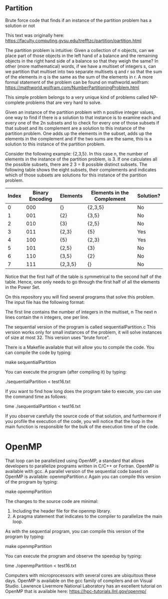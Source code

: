 ## Partition
Brute force code that finds if an instance of the partition problem has a solution or not

This text was originally here: https://faculty.computing.gvsu.edu/trefftzc/partition/partition.html

The partition problem is intuitive: Given a collection of n objects, can we place part of those objects in the left hand of a balance and the remaining objects in the right hand side of a balance so that they weigh the same? In other (more mathematical) words, if we have a multiset of integers s, can we partition that multiset into two separate multisets q and r so that the sum of the elements in q is the same as the sum of the elements in r. A more formal statement of the problem can be found on mathworld.wolfram: https://mathworld.wolfram.com/NumberPartitioningProblem.html

This simple problem belongs to a very unique kind of problems called NP-complete problems that are very hard to solve.

Given an instance of the partition problem with n positive integer values, one way to find if there is a solution to that instance is to examine each and every one of the 2n subsets and to check for every one of those subsets if that subset and its complement are a solution to this instance of the partition problem. One adds up the elements in the subset, adds up the elements in the complement and if the two sums are the same, this is a solution to this instance of the partition problem.

Consider the following example: {2,3,5}. In this case n, the number of elements in the instance of the partition problem, is 3. If one calculates all the possible subsets, there are 2 3 = 8 possible distinct subsets. The following table shows the eight subsets, their complements and indicates which of those subsets are solutions for this instance of the partition problem.


| Index	| Binary Encoding	|  Elements	| Elements in the Complement	|  Solution? |
|-------|-----------------|-----------|-----------------------------|------------|
|0	    | 000	|{}	    |{2,3,5}	|No | 
|1	    | 001	|{2}	  |{3,5}	  |No |
|2	    | 010	|{3}	  |{2,5}	  |No |
|3	    | 011	|{2,3}  |{5}	    |Yes|
|4	    | 100	|{5}	  |{2,3}	  |Yes|
|5	    | 101	|{2,5}  |{3}	    |No |
|6	    | 110	|{3,5}  |	{2}	    |No |
|7	    | 111	|{2,3,5}|	{}	    |No |

Notice that the first half of the table is symmetrical to the second half of the table. Hence, one only needs to go through the first half of all the elements in the Power Set.

On this repository you will find several programs that solve this problem. The input file has the following format:

The first line contains the number of integers in the multiset, n
The next n lines contain the n integers, one per line.

The sequential version of the program is called sequentialPartition.c 
This version works only for small instances of the problem, it will solve instances of size at most 32. 
This version uses "brute force".

There is a Makefile available that will allow you to compile the code.  You can compile the code by typing:

make sequentialPartition

You can execute the program (after compiling it) by typing:

./sequentialPartition < test16.txt

If you want to find how long does the program take to execute, you can use the command time as follows:

time ./sequentialPartition < test16.txt

If you observe carefully the source code of that solution, and furthermore if you profile the execution of the code, you will notice that the loop in the main function is responsible for the bulk of the execution time of the code.

# OpenMP
That loop can be parallelized using OpenMP, a standard that allows developers to parallelize programs written in C/C++ or Fortran. OpenMP is available with gcc. A parallel version of the sequential code based on OpenMP is available: openmpPartition.c Again you can compile this version of the program by typing:

make openmpPartition

The changes to the source code are minimal:
1. Including the header file for the openmp library.
2. A pragma statement that indicates to the compiler to parallelize the main loop.

As with the sequential program, you can compile this version of the program by typing:

make openmpPartition

You can execute the program and observe the speedup by typing:

time ./openmpPartition < test16.txt

Computers with microprocessors with several cores are ubiquitous these days. OpenMP is available on the gcc family of compilers and on Visual Studio. Lawrence Livermore National Laboratory has an excellent tutorial on OpenMP that is available here: https://hpc-tutorials.llnl.gov/openmp/
